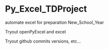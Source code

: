 # Py_Excel_TDProject
automate excel for preparation New_School_Year

Tryout openPyExcel and excel

Tryout github commits versions, etc...
